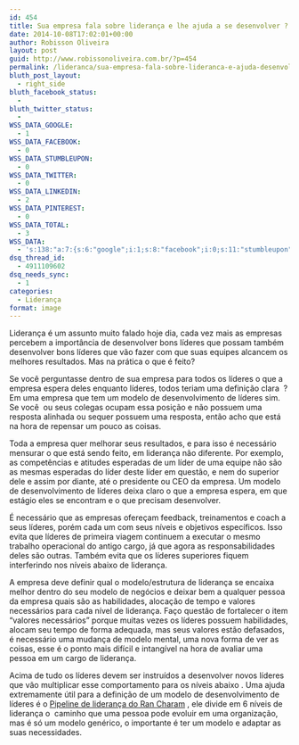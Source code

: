 ```yaml
---
id: 454
title: Sua empresa fala sobre liderança e lhe ajuda a se desenvolver ?
date: 2014-10-08T17:02:01+00:00
author: Robisson Oliveira
layout: post
guid: http://www.robissonoliveira.com.br/?p=454
permalink: /lideranca/sua-empresa-fala-sobre-lideranca-e-ajuda-desenvolve-lo
bluth_post_layout:
  - right_side
bluth_facebook_status:
  - 
bluth_twitter_status:
  - 
WSS_DATA_GOOGLE:
  - 1
WSS_DATA_FACEBOOK:
  - 0
WSS_DATA_STUMBLEUPON:
  - 0
WSS_DATA_TWITTER:
  - 0
WSS_DATA_LINKEDIN:
  - 2
WSS_DATA_PINTEREST:
  - 0
WSS_DATA_TOTAL:
  - 3
WSS_DATA:
  - 's:138:"a:7:{s:6:"google";i:1;s:8:"facebook";i:0;s:11:"stumbleupon";i:0;s:7:"twitter";i:0;s:8:"linkedin";i:2;s:9:"pinterest";i:0;s:5:"total";i:3;}";'
dsq_thread_id:
  - 4911109602
dsq_needs_sync:
  - 1
categories:
  - Liderança
format: image
---
```

Liderança é um assunto muito falado hoje dia, cada vez mais as empresas percebem a importância de desenvolver bons líderes que possam também desenvolver bons líderes que vão fazer com que suas equipes alcancem os melhores resultados. Mas na prática o que é feito?<!--more-->

Se você perguntasse dentro de sua empresa para todos os líderes o que a empresa espera deles enquanto líderes, todos teriam uma definição clara  ? Em uma empresa que tem um modelo de desenvolvimento de líderes sim. Se você  ou seus colegas ocupam essa posição e não possuem uma resposta alinhada ou sequer possuem uma resposta, então acho que está na hora de repensar um pouco as coisas.

Toda a empresa quer melhorar seus resultados, e para isso é necessário mensurar o que está sendo feito, em liderança não diferente. Por exemplo, as competências e atitudes esperadas de um líder de uma equipe não são as mesmas esperadas do líder deste líder em questão, e nem do superior dele e assim por diante, até o presidente ou CEO da empresa. Um modelo de desenvolvimento de líderes deixa claro o que a empresa espera, em que estágio eles se encontram e o que precisam desenvolver.

É necessário que as empresas ofereçam feedback, treinamentos e coach a seus líderes, porém cada um com seus níveis e objetivos específicos. Isso evita que líderes de primeira viagem continuem a executar o mesmo trabalho operacional do antigo cargo, já que agora as responsabilidades deles são outras. Também evita que os líderes superiores fiquem interferindo nos níveis abaixo de liderança.

A empresa deve definir qual o modelo/estrutura de liderança se encaixa melhor dentro do seu modelo de negócios e deixar bem a qualquer pessoa da empresa quais são as habilidades, alocação de tempo e valores necessários para cada nível de liderança. Faço questão de fortalecer o item &#8220;valores necessários&#8221; porque muitas vezes os líderes possuem habilidades, alocam seu tempo de forma adequada, mas seus valores estão defasados, é necessário uma mudança de modelo mental, uma nova forma de ver as coisas, esse é o ponto mais difícil e intangível na hora de avaliar uma pessoa em um cargo de liderança.

Acima de tudo os líderes devem ser instruídos a desenvolver novos líderes que vão multiplicar esse comportamento para os níveis abaixo . Uma ajuda extremamente útil para a definição de um modelo de desenvolvimento de líderes é o <a href="http://www.saraiva.com.br/pipeline-de-lideranca-desenvolvimento-de-lideres-como-diferencial-competitivo-2-ed-2013-4865044.html?" target="_blank">Pipeline de liderança do Ran Charam</a> , ele divide em 6 níveis de liderança o  caminho que uma pessoa pode evoluir em uma organização, mas é só um modelo genérico, o importante é ter um modelo e adaptar as suas necessidades.